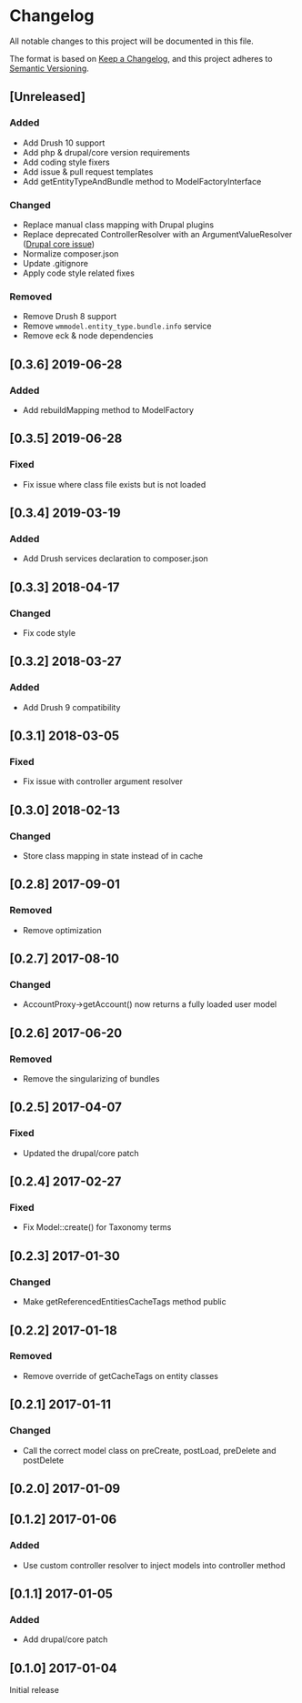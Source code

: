 # Changelog
All notable changes to this project will be documented in this file.

The format is based on [Keep a Changelog](https://keepachangelog.com/en/1.0.0/),
and this project adheres to [Semantic Versioning](https://semver.org/spec/v2.0.0.html).

## [Unreleased]
### Added
- Add Drush 10 support
- Add php & drupal/core version requirements
- Add coding style fixers
- Add issue & pull request templates
- Add getEntityTypeAndBundle method to ModelFactoryInterface

### Changed
- Replace manual class mapping with Drupal plugins
- Replace deprecated ControllerResolver with an ArgumentValueResolver
  ([Drupal core issue](https://www.drupal.org/node/2959408))
- Normalize composer.json
- Update .gitignore
- Apply code style related fixes

### Removed
- Remove Drush 8 support
- Remove `wmmodel.entity_type.bundle.info` service
- Remove eck & node dependencies

## [0.3.6] 2019-06-28
### Added
- Add rebuildMapping method to ModelFactory

## [0.3.5] 2019-06-28
### Fixed
- Fix issue where class file exists but is not loaded

## [0.3.4] 2019-03-19
### Added
- Add Drush services declaration to composer.json

## [0.3.3] 2018-04-17
### Changed
- Fix code style

## [0.3.2] 2018-03-27
### Added
- Add Drush 9 compatibility

## [0.3.1] 2018-03-05
### Fixed
- Fix issue with controller argument resolver

## [0.3.0] 2018-02-13
### Changed
- Store class mapping in state instead of in cache

## [0.2.8] 2017-09-01
### Removed
- Remove optimization

## [0.2.7] 2017-08-10
### Changed
- AccountProxy->getAccount() now returns a fully loaded user model

## [0.2.6] 2017-06-20
### Removed
- Remove the singularizing of bundles

## [0.2.5] 2017-04-07
### Fixed
- Updated the drupal/core patch

## [0.2.4] 2017-02-27
### Fixed
- Fix Model::create() for Taxonomy terms

## [0.2.3] 2017-01-30
### Changed
- Make getReferencedEntitiesCacheTags method public

## [0.2.2] 2017-01-18
### Removed
- Remove override of getCacheTags on entity classes

## [0.2.1] 2017-01-11
### Changed
- Call the correct model class on preCreate, postLoad, preDelete and postDelete

## [0.2.0] 2017-01-09

## [0.1.2] 2017-01-06
### Added
- Use custom controller resolver to inject models into controller method

## [0.1.1] 2017-01-05
### Added
- Add drupal/core patch

## [0.1.0] 2017-01-04
Initial release
